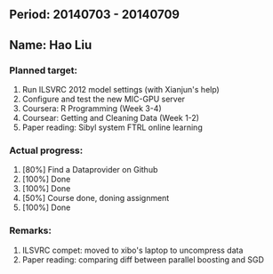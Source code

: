 ## Period: 20140703 - 20140709
## Name: Hao Liu

### Planned target:
1. Run ILSVRC 2012 model settings (with Xianjun's help)
2. Configure and test the new MIC-GPU server
3. Coursera: R Programming (Week 3-4)
4. Coursear: Getting and Cleaning Data (Week 1-2)
5. Paper reading:
	Sibyl system
	FTRL online learning

### Actual progress:
1.   [80%] Find a Dataprovider on Github
2.   [100%] Done
3.   [100%] Done
4.   [50%] Course done, doning assignment
5.   [100%] Done

### Remarks:
1.   ILSVRC compet: moved to xibo's laptop to uncompress data
2.   Paper reading: comparing diff between parallel boosting and SGD

